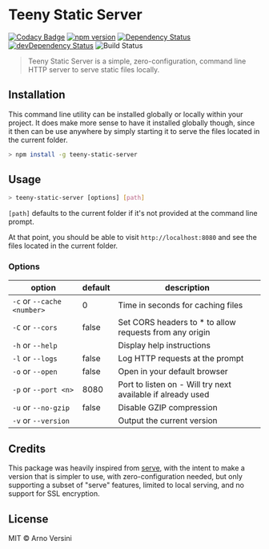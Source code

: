 # Teeny Static Server

[![Codacy Badge](https://api.codacy.com/project/badge/Grade/6ffcf051947a4e8e9d6155edec2a6e00)](https://app.codacy.com/gh/aversini/teeny-static-server?utm_source=github.com&utm_medium=referral&utm_content=aversini/teeny-static-server&utm_campaign=Badge_Grade)
[![npm version](https://badge.fury.io/js/teeny-static-server.svg)](https://badge.fury.io/js/teeny-static-server)
<a href="https://david-dm.org/aversini/teeny-static-server"><img src="https://david-dm.org/aversini/teeny-static-server.svg" alt="Dependency Status"></a>
<a href="https://david-dm.org/aversini/teeny-static-server/?type=dev"><img src="https://david-dm.org/aversini/teeny-static-server/dev-status.svg" alt="devDependency Status"></a> ![Build Status](https://github.com/aversini/teeny-static-server/workflows/coverage/badge.svg)

> Teeny Static Server is a simple, zero-configuration, command line HTTP server to serve static files locally.

## Installation

This command line utility can be installed globally or locally within your project. It does make more sense to have it installed globally though, since it then can be use anywhere by simply starting it to serve the files located in the current folder.

```sh
> npm install -g teeny-static-server
```

## Usage

```sh
> teeny-static-server [options] [path]
```

`[path]` defaults to the current folder if it's not provided at the command line prompt.

At that point, you should be able to visit `http://localhost:8080` and see the files located in the current folder.

### Options

| option                     | default | description                                                 |
| -------------------------- | ------- | ----------------------------------------------------------- |
| `-c` or `--cache <number>` | 0       | Time in seconds for caching files                           |
| `-C` or `--cors`           | false   | Set CORS headers to \* to allow requests from any origin    |
| `-h` or `--help`           |         | Display help instructions                                   |
| `-l` or `--logs`           | false   | Log HTTP requests at the prompt                             |
| `-o` or `--open`           | false   | Open in your default browser                                |
| `-p` or `--port <n>`       | 8080    | Port to listen on - Will try next available if already used |
| `-u` or `--no-gzip`        | false   | Disable GZIP compression                                    |
| `-v` or `--version`        |         | Output the current version                                  |

## Credits

This package was heavily inspired from [serve](https://github.com/vercel/serve), with the intent to make a version that is simpler to use, with zero-configuration needed, but only supporting a subset of "serve" features, limited to local serving, and no support for SSL encryption.

## License

MIT © Arno Versini
